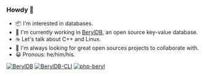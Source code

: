 ### Howdy 👋

- 📦 I'm interested in databases.
- 📍 I'm currently working in [BerylDB](http://docs.beryl.dev/), an open source key-value database.
- ☕ Let's talk about C++ and Linux.
- 📖 I'm always looking for great open sources projects to collaborate with.
- 😀 Pronous: he/him/his.

[![BerylDB](https://github-readme-stats.vercel.app/api/pin/?username=beryldb&repo=beryldb)](https://github.com/beryldb/beryldb)
[![BerylDB-CLI](https://github-readme-stats.vercel.app/api/pin/?username=beryldb&repo=beryldb-cli)](https://github.com/beryldb/beryldb-cli)
[![php-beryl](https://github-readme-stats.vercel.app/api/pin/?username=beryldb&repo=php-beryl)](https://github.com/beryldb/php-beryl)

